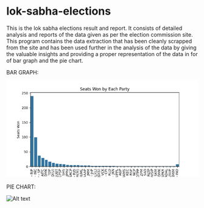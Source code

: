 # lok-sabha-elections
This is the lok sabha elections result and report. It consists of detailed analysis and reports of the data given as per the election commission site. This program contains the data extraction that has been cleanly scrapped from the site and has been used further in the analysis of the data by giving the valuable insights and providing a proper representation of the data in for of bar graph and the pie chart.

BAR GRAPH:

![Alt text](<images/seats_won_by_party.png>)


PIE CHART:

![Alt text](<images/proportion_seats_top_3.png>)
